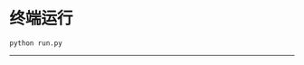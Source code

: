 # 终端运行

```shell
python run.py
```
*************************************************************************************************************************************************************************************************************************************************************************************************************************************************************************************************************************************************************************************************************************************************************************************************************************************************************************************************************************************************************************************************************************************************************